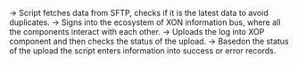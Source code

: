 -> Script fetches data from SFTP, checks if it is the latest data to avoid duplicates.
-> Signs into the ecosystem of XON information bus, where all the components interact with each other.
-> Uploads the log into XOP component and then checks the status of the upload.
-> Basedon the status of the upload the script enters information into success or error records.